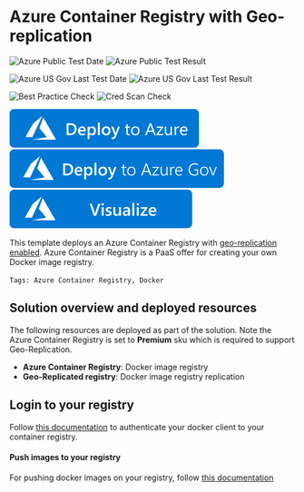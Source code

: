 # Azure Container Registry with Geo-replication

![Azure Public Test Date](https://azurequickstartsservice.blob.core.windows.net/badges/101-container-registry-geo-replication/PublicLastTestDate.svg)
![Azure Public Test Result](https://azurequickstartsservice.blob.core.windows.net/badges/101-container-registry-geo-replication/PublicDeployment.svg)

![Azure US Gov Last Test Date](https://azurequickstartsservice.blob.core.windows.net/badges/101-container-registry-geo-replication/FairfaxLastTestDate.svg)
![Azure US Gov Last Test Result](https://azurequickstartsservice.blob.core.windows.net/badges/101-container-registry-geo-replication/FairfaxDeployment.svg)

![Best Practice Check](https://azurequickstartsservice.blob.core.windows.net/badges/101-container-registry-geo-replication/BestPracticeResult.svg)
![Cred Scan Check](https://azurequickstartsservice.blob.core.windows.net/badges/101-container-registry-geo-replication/CredScanResult.svg)

[![Deploy To Azure](https://raw.githubusercontent.com/Azure/azure-quickstart-templates/master/1-CONTRIBUTION-GUIDE/images/deploytoazure.svg?sanitize=true)](https://portal.azure.com/#create/Microsoft.Template/uri/https%3A%2F%2Fraw.githubusercontent.com%2FAzure%2Fazure-quickstart-templates%2Fmaster%2F101-container-registry-geo-replication%2Fazuredeploy.json)  
[![Deploy To Azure US Gov](https://raw.githubusercontent.com/Azure/azure-quickstart-templates/master/1-CONTRIBUTION-GUIDE/images/deploytoazuregov.svg?sanitize=true)](https://portal.azure.us/#create/Microsoft.Template/uri/https%3A%2F%2Fraw.githubusercontent.com%2FAzure%2Fazure-quickstart-templates%2Fmaster%2F101-container-registry-geo-replication%2Fazuredeploy.json)
[![Visualize](https://raw.githubusercontent.com/Azure/azure-quickstart-templates/master/1-CONTRIBUTION-GUIDE/images/visualizebutton.svg?sanitize=true)](http://armviz.io/#/?load=https%3A%2F%2Fraw.githubusercontent.com%2FAzure%2Fazure-quickstart-templates%2Fmaster%2F101-container-registry-geo-replication%2Fazuredeploy.json)



This template deploys an Azure Container Registry with [geo-replication enabled](https://docs.microsoft.com/en-us/azure/container-registry/container-registry-geo-replication). Azure Container Registry is a PaaS offer for creating your own Docker image registry.

`Tags: Azure Container Registry, Docker`

## Solution overview and deployed resources

The following resources are deployed as part of the solution. Note the Azure Container Registry is set to **Premium** sku which is required to support Geo-Replication.

+ **Azure Container Registry**: Docker image registry
+ **Geo-Replicated registry**:  Docker image registry replication

## Login to your registry

Follow [this documentation](https://docs.microsoft.com/azure/container-registry/container-registry-authentication) to authenticate your docker client to your container registry.

#### Push images to your registry

For pushing docker images on your registry, follow [this documentation](https://docs.microsoft.com/azure/container-registry/container-registry-get-started-docker-cli)


